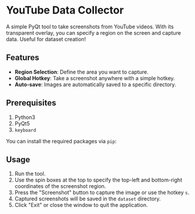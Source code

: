 # YouTube Data Collector

A simple PyQt tool to take screenshots from YouTube videos. With its transparent overlay, you can specify a region on the screen and capture data. Useful for dataset creation!

## Features

- **Region Selection**: Define the area you want to capture.
- **Global Hotkey**: Take a screenshot anywhere with a simple hotkey.
- **Auto-save**: Images are automatically saved to a specific directory.

## Prerequisites

1. Python3
2. PyQt5
3. `keyboard`

You can install the required packages via `pip`:


## Usage

1. Run the tool.
2. Use the spin boxes at the top to specify the top-left and bottom-right coordinates of the screenshot region.
3. Press the "Screenshot" button to capture the image or use the hotkey `s`.
4. Captured screenshots will be saved in the `dataset` directory.
5. Click "Exit" or close the window to quit the application.
